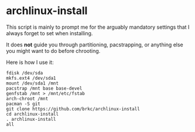 archlinux-install
=================

This script is mainly to prompt me for
the arguably mandatory settings
that I always forget to set when installing.

It does **not** guide you through partitioning,
pacstrapping, or anything else you might want
to do before chrooting.

Here is how I use it:
```
fdisk /dev/sda
mkfs.ext4 /dev/sda1
mount /dev/sda1 /mnt
pacstrap /mnt base base-devel
genfstab /mnt > /mnt/etc/fstab
arch-chroot /mnt
pacman -S git
git clone https://github.com/brkc/archlinux-install
cd archlinux-install
. archlinux-install
all
```
